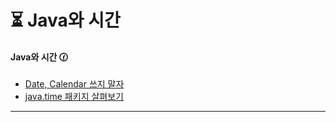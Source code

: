 # ⏳ Java와 시간

#### **Java와 시간** 🕜

* [Date, Calendar 쓰지 말자](date\_calendar\_.md)
* [java.time 패키지 살펴보기](java.time.md)

****
